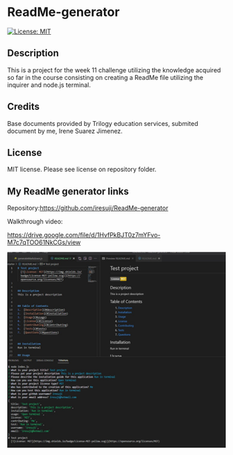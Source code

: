 # ReadMe-generator

[![License: MIT](https://img.shields.io/badge/License-MIT-yellow.svg)](https://opensource.org/licenses/MIT)

## Description 
This is a project for the week 11 challenge utilizing the knowledge acquired so far in the course consisting on creating a ReadMe file utilizing the inquirer and node.js terminal.


## Credits
Base documents provided by Trilogy education services, submited document by me, Irene Suarez Jimenez.

## License
MIT license. Please see license on repository folder.

## My ReadMe generator links
Repository:https://github.com/iresuji/ReadMe-generator

Walkthrough video:

https://drive.google.com/file/d/1HvfPkBJT0z7mYFvo-M7c7qTOO61NkCGs/view

![screenshot](./img/Screenshot%202023-02-21%20233105.jpg)